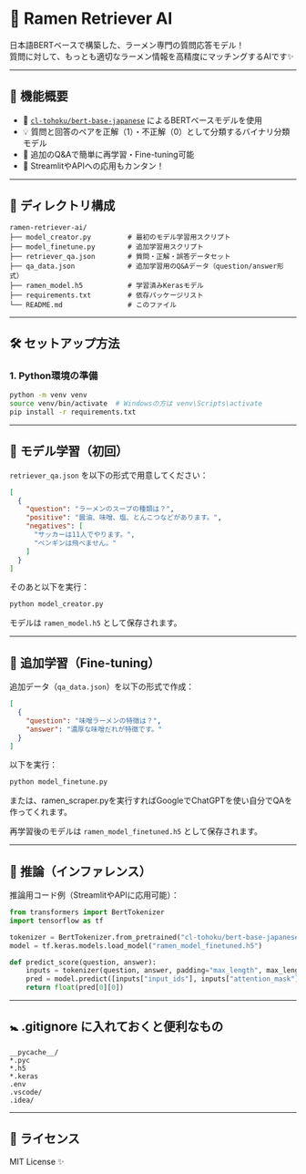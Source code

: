 # 🍜 Ramen Retriever AI

日本語BERTベースで構築した、ラーメン専門の質問応答モデル！  
質問に対して、もっとも適切なラーメン情報を高精度にマッチングするAIです✨  

---

## 🚀 機能概要

- 🤖 [`cl-tohoku/bert-base-japanese`](https://huggingface.co/cl-tohoku/bert-base-japanese) によるBERTベースモデルを使用  
- 💡 質問と回答のペアを正解（1）・不正解（0）として分類するバイナリ分類モデル  
- 🔀 追加のQ&Aで簡単に再学習・Fine-tuning可能  
- 🧠 StreamlitやAPIへの応用もカンタン！  

---

## 📜 ディレクトリ構成

```
ramen-retriever-ai/
├── model_creator.py         # 最初のモデル学習用スクリプト
├── model_finetune.py        # 追加学習用スクリプト
├── retriever_qa.json        # 質問・正解・誤答データセット
├── qa_data.json             # 追加学習用のQ&Aデータ（question/answer形式）
├── ramen_model.h5           # 学習済みKerasモデル
├── requirements.txt         # 依存パッケージリスト
└── README.md                # このファイル
```

---

## 🛠️ セットアップ方法

### 1. Python環境の準備

```bash
python -m venv venv
source venv/bin/activate  # Windowsの方は venv\Scripts\activate
pip install -r requirements.txt
```

---

## 🔪 モデル学習（初回）

`retriever_qa.json` を以下の形式で用意してください：

```json
[
  {
    "question": "ラーメンのスープの種類は？",
    "positive": "醤油、味噌、塩、とんこつなどがあります。",
    "negatives": [
      "サッカーは11人でやります。",
      "ペンギンは飛べません。"
    ]
  }
]
```

そのあと以下を実行：

```bash
python model_creator.py
```

モデルは `ramen_model.h5` として保存されます。

---

## 🔁 追加学習（Fine-tuning）

追加データ（`qa_data.json`）を以下の形式で作成：

```json
[
  {
    "question": "味噌ラーメンの特徴は？",
    "answer": "濃厚な味噌だれが特徴です。"
  }
]
```

以下を実行：

```bash
python model_finetune.py
```

または、ramen_scraper.pyを実行すればGoogleでChatGPTを使い自分でQAを作ってくれます。

再学習後のモデルは `ramen_model_finetuned.h5` として保存されます。

---

## 🧪 推論（インファレンス）

推論用コード例（StreamlitやAPIに応用可能）：

```python
from transformers import BertTokenizer
import tensorflow as tf

tokenizer = BertTokenizer.from_pretrained("cl-tohoku/bert-base-japanese")
model = tf.keras.models.load_model("ramen_model_finetuned.h5")

def predict_score(question, answer):
    inputs = tokenizer(question, answer, padding="max_length", max_length=64, truncation=True, return_tensors="tf")
    pred = model.predict([inputs["input_ids"], inputs["attention_mask"]])
    return float(pred[0][0])
```

---

## 🚼 .gitignore に入れておくと便利なもの

```
__pycache__/
*.pyc
*.h5
*.keras
.env
.vscode/
.idea/
```

---

## 📄 ライセンス

MIT License ✨
